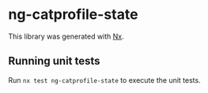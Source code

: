 # ng-catprofile-state

This library was generated with [Nx](https://nx.dev).

## Running unit tests

Run `nx test ng-catprofile-state` to execute the unit tests.
